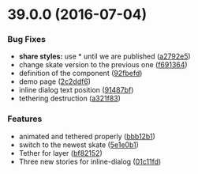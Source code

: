 <a name="39.0.0"></a>
# 39.0.0 (2016-07-04)


### Bug Fixes

* **share styles:** use * until we are published ([a2792e5](https://aui-team-bot/https://bitbucket.org/atlassian/atlaskit/commits/a2792e5))
* change skate version to the previous one ([f691364](https://aui-team-bot/https://bitbucket.org/atlassian/atlaskit/commits/f691364))
* definition of the component ([92fbefd](https://aui-team-bot/https://bitbucket.org/atlassian/atlaskit/commits/92fbefd))
* demo page ([2c2ddf6](https://aui-team-bot/https://bitbucket.org/atlassian/atlaskit/commits/2c2ddf6))
* inline dialog text position ([91487bf](https://aui-team-bot/https://bitbucket.org/atlassian/atlaskit/commits/91487bf))
* tethering destruction ([a321f83](https://aui-team-bot/https://bitbucket.org/atlassian/atlaskit/commits/a321f83))


### Features

* animated and tethered properly ([bbb12b1](https://aui-team-bot/https://bitbucket.org/atlassian/atlaskit/commits/bbb12b1))
* switch to the newest skate ([5e1e0b1](https://aui-team-bot/https://bitbucket.org/atlassian/atlaskit/commits/5e1e0b1))
* Tether for layer ([bf82152](https://aui-team-bot/https://bitbucket.org/atlassian/atlaskit/commits/bf82152))
* Three new stories for inline-dialog ([01c11fd](https://aui-team-bot/https://bitbucket.org/atlassian/atlaskit/commits/01c11fd))



